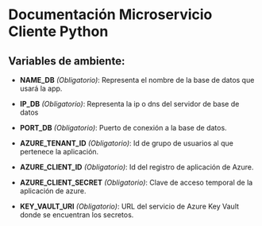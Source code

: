 # Documentación Microservicio Cliente Python

## Variables de ambiente: 

- **NAME_DB** *(Obligatorio)*: Representa el nombre de la base de datos que usará la app.

- **IP_DB** *(Obligatorio)*: Representa la ip o dns del servidor de base de datos

- **PORT_DB** *(Obligatorio)*: Puerto de conexión a la base de datos.

- **AZURE_TENANT_ID** *(Obligatorio)*: Id de grupo de usuarios al que pertenece la aplicación. 

- **AZURE_CLIENT_ID** *(Obligatorio)*: Id del registro de aplicación de Azure.

- **AZURE_CLIENT_SECRET** *(Obligatorio)*: Clave de acceso temporal de la aplicación de azure. 

- **KEY_VAULT_URI** *(Obligatorio)*: URL del servicio de Azure Key Vault donde se encuentran los secretos. 